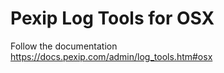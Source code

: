 # Pexip Log Tools for OSX

Follow the documentation  
https://docs.pexip.com/admin/log_tools.htm#osx